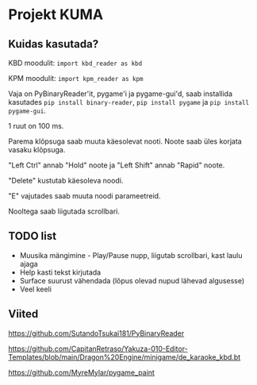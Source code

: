 # Projekt KUMA
## Kuidas kasutada?
KBD moodulit:
`import kbd_reader as kbd`

KPM moodulit:
`import kpm_reader as kpm`

Vaja on PyBinaryReader'it, pygame'i ja pygame-gui'd, saab installida kasutades `pip install binary-reader`, `pip install pygame` ja `pip install pygame-gui`.


1 ruut on 100 ms.

Parema klõpsuga saab muuta käesolevat nooti. Noote saab üles korjata vasaku klõpsuga.

"Left Ctrl" annab "Hold" noote ja "Left Shift" annab "Rapid" noote.

"Delete" kustutab käesoleva noodi.

"E" vajutades saab muuta noodi parameetreid.

Nooltega saab liigutada scrollbari.

## TODO list
* Muusika mängimine - Play/Pause nupp, liigutab scrollbari, kast laulu ajaga
* Help kasti tekst kirjutada
* Surface suurust vähendada (lõpus olevad nupud lähevad algusesse)
* Veel keeli

## Viited
https://github.com/SutandoTsukai181/PyBinaryReader

https://github.com/CapitanRetraso/Yakuza-010-Editor-Templates/blob/main/Dragon%20Engine/minigame/de_karaoke_kbd.bt

https://github.com/MyreMylar/pygame_paint
